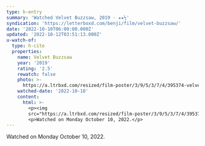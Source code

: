 ```yaml
---
type: h-entry
summary: 'Watched Velvet Buzzsaw, 2019 - ★★½'
syndication: 'https://letterboxd.com/benji/film/velvet-buzzsaw/'
date: '2022-10-10T06:00:00.000Z'
updated: '2022-10-12T03:51:13.000Z'
u-watch-of:
  type: h-cite
  properties:
    name: Velvet Buzzsaw
    year: '2019'
    rating: '2.5'
    rewatch: false
    photo: >-
      https://a.ltrbxd.com/resized/film-poster/3/9/5/3/7/4/395374-velvet-buzzsaw-0-600-0-900-crop.jpg?v=87d7a65728
    watched-date: '2022-10-10'
    content:
      html: >-
        <p><img
        src="https://a.ltrbxd.com/resized/film-poster/3/9/5/3/7/4/395374-velvet-buzzsaw-0-600-0-900-crop.jpg?v=87d7a65728"/></p>
        <p>Watched on Monday October 10, 2022.</p>
---
```

Watched on Monday October 10, 2022.
